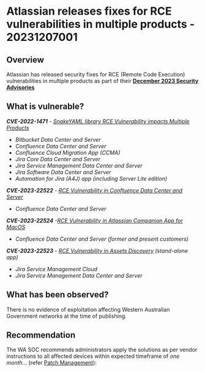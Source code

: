 # Atlassian releases fixes for RCE vulnerabilities in multiple products - 20231207001

## Overview

Atlassian has released security fixes for RCE (Remote Code Execution) vulnerabilities in multiple products as part of their [**December 2023 Security Advisories**](https://confluence.atlassian.com/security/december-2023-security-advisories-overview-1318892103.html)


## What is vulnerable?

***CVE-2022-1471*** *-* [*SnakeYAML library RCE Vulnerability impacts Multiple Products*](https://confluence.atlassian.com/x/AQBCTQ "https://confluence.atlassian.com/x/AQBCTQ")

-   *Bitbucket Data Center and Server*
-   *Confluence Data Center and Server*
-   *Confluence Cloud Migration App (CCMA)*
-   *Jira Core Data Center and Server*
-   *Jira Service Management Data Center and Server*
-   *Jira Software Data Center and Server*
-   *Automation for Jira (A4J) app (including Server Lite edition)*

***CVE-2023-22522*** *-* [*RCE Vulnerability in Confluence Data Center and Server*](https://confluence.atlassian.com/x/ugunTg "https://confluence.atlassian.com/x/ugunTg")
-   *Confluence Data Center and Server*

***CVE-2023-22524*** *-*[*RCE Vulnerability in Atlassian Companion App for MacOS*](https://confluence.atlassian.com/security/cve-2023-22524-rce-vulnerability-in-atlassian-companion-app-for-macos-1319249492.html "https://confluence.atlassian.com/security/cve-2023-22524-rce-vulnerability-in-atlassian-companion-app-for-macos-1319249492.html")

-  *Confluence Data Center and Server (former and present customers)*

***CVE-2023-22523*** *-* [*RCE Vulnerability in Assets Discovery*](https://confluence.atlassian.com/x/EiSiTg "https://confluence.atlassian.com/x/EiSiTg") *(stand-alone app)*

-   *Jira Service Management Cloud*
-   *Jira Service Management Data Center and Server*

## What has been observed?

There is no evidence of exploitation affecting Western Australian Government networks at the time of publishing.

## Recommendation

The WA SOC recommends administrators apply the solutions as per vendor instructions to all affected devices within expected timeframe of *one month...* (refer [Patch Management](../guidelines/patch-management.md)):


